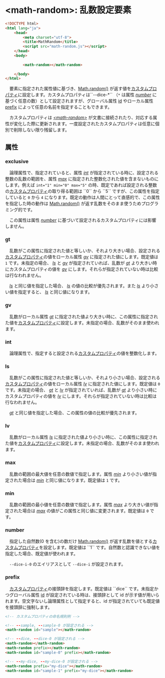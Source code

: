 ﻿# \<math-random\>: 乱数設定要素
```html
<!DOCTYPE html>
<html lang="ja">
	<head>
		<meta charset="utf-8">
		<title>MathRandom</title>
		<script src="math-random.js"></script>
	</head>
	<body>
		
		<math-random></math-random>
		
	</body>
</html>
```
　要素に指定された属性値に基づき、[Math.random()](https://developer.mozilla.org/ja/docs/Web/JavaScript/Reference/Global_Objects/Math/random) が返す値を[カスタムプロパティ](https://developer.mozilla.org/ja/docs/Web/CSS/--*)に設定します。カスタムプロパティは``--dice-*`` （``*`` は属性 *[number](#number)* に基づく任意の数）として設定されますが、グローバル属性 [id](https://developer.mozilla.org/ja/docs/Web/HTML/Global_attributes/id) やローカル属性 [prefix](#prefix) によって任意の名前を指定することもできます。

　カスタムプロパティは *[\<math-random\>](#math-random-乱数設定要素)* が文書に接続されたり、対応する属性が変化した際に更新されます。一度設定されたカスタムプロパティは任意に個別で削除しない限り残留します。

## 属性
### exclusive
　論理属性で、指定されていると、属性 *[int](#int)* が指定されている時に、設定される整数の乱数の範囲を、属性 *[max](#max)* に指定された整数化された値を含まないものにします。例えば ``int="1" min="0" max="5"`` の時、既定であれば設定される整数の[カスタムプロパティ](https://developer.mozilla.org/ja/docs/Web/CSS/--*)の取り得る範囲は ``0`` から ``5`` ですが、この属性を指定していると ``0`` から ``4`` になります。既定の動作は人間にとって直感的で、この属性を指定した時の動作は [Math.random()](https://developer.mozilla.org/ja/docs/Web/JavaScript/Reference/Global_Objects/Math/random) が返す乱数をそのまま使うためプログラミング的です。

　この属性は属性 *[number](#number)* に基づいて設定されるカスタムプロパティには影響しません。
### gt
　乱数がこの属性に指定された値と等しいか、それより大きい場合、設定される[カスタムプロパティ](https://developer.mozilla.org/ja/docs/Web/CSS/--*)の値をローカル属性 *[gv](#gv)* に指定された値にします。既定値は ``1`` です。未指定の場合、 *[ls](#ls)* と *[gv](#gv)* が指定されていれば、乱数が *[gt](#gt)* より大きい時にカスタムプロパティの値を *[gv](#gv)* にします。それらが指定されていない時は比較は行なわれません。

　*[ls](#ls)* と同じ値を指定した場合、 *[ls](#ls)* の値の比較が優先されます。また *[ls](#ls)* より小さい値を指定すると、 *[ls](#ls)* と同じ値になります。
### gv
　乱数がローカル属性 *[gt](#gt)* に指定された値より大きい時に、この属性に指定された値を[カスタムプロパティ](https://developer.mozilla.org/ja/docs/Web/CSS/--*)に設定します。未指定の場合、乱数がそのまま使われます。
### int
　論理属性で、指定すると設定される[カスタムプロパティ](https://developer.mozilla.org/ja/docs/Web/CSS/--*)の値を整数化します。
### ls
　乱数がこの属性に指定された値と等しいか、それより小さい場合、設定される[カスタムプロパティ](https://developer.mozilla.org/ja/docs/Web/CSS/--*)の値をローカル属性 *[lv](#lv)* に指定された値にします。既定値は ``0`` です。未指定の場合、 *[gt](#gt)* と *[lv](#lv)* が指定されていれば、乱数が *[gt](#gt)* より小さい時にカスタムプロパティの値を *[lv](#lv)* にします。それらが指定されていない時は比較は行なわれません。

　*[gt](#gt)* と同じ値を指定した場合、この属性の値の比較が優先されます。
### lv
　乱数がローカル属性 *[ls](#ls)* に指定された値より小さい時に、この属性に指定された値を[カスタムプロパティ](https://developer.mozilla.org/ja/docs/Web/CSS/--*)に設定します。未指定の場合、乱数がそのまま使われます。
### max
　乱数の範囲の最大値を任意の数値で指定します。属性 *[min](#min)* より小さい値が指定された場合は *[min](#min)* と同じ値になります。既定値は ``1`` です。
### min
　乱数の範囲の最小値を任意の数値で指定します。属性 *[max](#max)* より大きい値が指定された場合は *[max](#max)* の値がこの属性と同じ値に変更されます。既定値は ``0`` です。
### number
　指定した自然数(0 を含む)の数だけ [Math.random()](https://developer.mozilla.org/ja/docs/Web/JavaScript/Reference/Global_Objects/Math/random) が返す乱数を値とする[カスタムプロパティ](https://developer.mozilla.org/ja/docs/Web/CSS/--*)を設定します。既定値は ``1`` です。自然数と認識できない値を指定した場合、既定値が使われます。

　``--dice-i-0`` のエイリアスとして ``--dice-i`` が設定されます。
### prefix
　[カスタムプロパティ](https://developer.mozilla.org/ja/docs/Web/CSS/--*)の接頭辞を指定します。既定値は ``dice`` です。未指定かつグローバル属性 [id](https://developer.mozilla.org/ja/docs/Web/HTML/Global_attributes/id) が設定されている時は、接頭辞として id が示す値が用いられます。空文字ないし論理属性として指定すると、id が指定されていても既定値を接頭辞に強制します。
```html
<!-- カスタムプロパティの命名規則例 -->

<!-- --sample, --sample-0 が設定される -->
<math-random id="sample"></math-random>

<!-- --dice, --dice-0 が設定される -->
<math-random></math-random>
<math-random prefix></math-random>
<math-random id="sample-0" prefix></math-random>

<!-- --my-dice, --my-dice-0 が設定される -->
<math-random prefix="my-dice"></math-random>
<math-random id="sample-1" prefix="my-dice"></math-random>
```